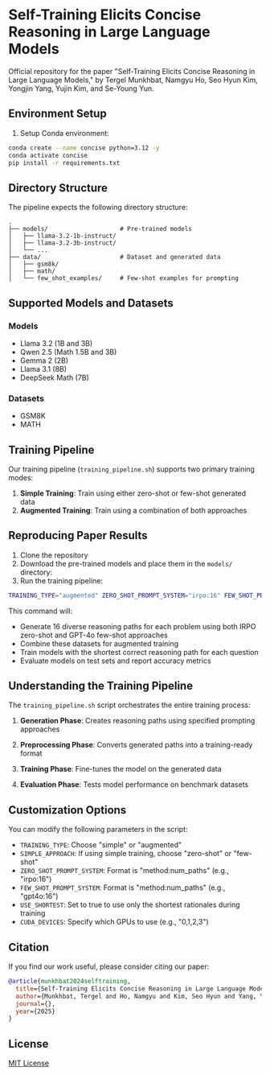 # Self-Training Elicits Concise Reasoning in Large Language Models

Official repository for the paper "Self-Training Elicits Concise Reasoning in Large Language Models," by Tergel Munkhbat, Namgyu Ho, Seo Hyun Kim, Yongjin Yang, Yujin Kim, and Se-Young Yun.

## Environment Setup

1. Setup Conda environment:
```bash
conda create --name concise python=3.12 -y
conda activate concise
pip install -r requirements.txt
```

## Directory Structure

The pipeline expects the following directory structure:
```
.
├── models/                    # Pre-trained models
│   ├── llama-3.2-1b-instruct/ 
│   ├── llama-3.2-3b-instruct/
│   └── ...
├── data/                      # Dataset and generated data
│   ├── gsm8k/
│   ├── math/
│   └── few_shot_examples/     # Few-shot examples for prompting
```

## Supported Models and Datasets

### Models
- Llama 3.2 (1B and 3B)
- Qwen 2.5 (Math 1.5B and 3B)
- Gemma 2 (2B)
- Llama 3.1 (8B)
- DeepSeek Math (7B)

### Datasets
- GSM8K
- MATH

## Training Pipeline

Our training pipeline (`training_pipeline.sh`) supports two primary training modes:

1. **Simple Training**: Train using either zero-shot or few-shot generated data
2. **Augmented Training**: Train using a combination of both approaches

## Reproducing Paper Results

1. Clone the repository
2. Download the pre-trained models and place them in the `models/` directory:
3. Run the training pipeline:

```bash
TRAINING_TYPE="augmented" ZERO_SHOT_PROMPT_SYSTEM="irpo:16" FEW_SHOT_PROMPT_SYSTEM="gpt4o:16" ./src/scripts/training_pipeline.sh
```

This command will:
- Generate 16 diverse reasoning paths for each problem using both IRPO zero-shot and GPT-4o few-shot approaches
- Combine these datasets for augmented training
- Train models with the shortest correct reasoning path for each question
- Evaluate models on test sets and report accuracy metrics

## Understanding the Training Pipeline

The `training_pipeline.sh` script orchestrates the entire training process:

1. **Generation Phase**: Creates reasoning paths using specified prompting approaches

2. **Preprocessing Phase**: Converts generated paths into a training-ready format

3. **Training Phase**: Fine-tunes the model on the generated data

4. **Evaluation Phase**: Tests model performance on benchmark datasets

## Customization Options

You can modify the following parameters in the script:

- `TRAINING_TYPE`: Choose "simple" or "augmented"
- `SIMPLE_APPROACH`: If using simple training, choose "zero-shot" or "few-shot"
- `ZERO_SHOT_PROMPT_SYSTEM`: Format is "method:num_paths" (e.g., "irpo:16")
- `FEW_SHOT_PROMPT_SYSTEM`: Format is "method:num_paths" (e.g., "gpt4o:16")
- `USE_SHORTEST`: Set to true to use only the shortest rationales during training
- `CUDA_DEVICES`: Specify which GPUs to use (e.g., "0,1,2,3")

## Citation

If you find our work useful, please consider citing our paper:

```bibtex
@article{munkhbat2024selftraining,
  title={Self-Training Elicits Concise Reasoning in Large Language Models},
  author={Munkhbat, Tergel and Ho, Namgyu and Kim, Seo Hyun and Yang, Yongjin and Kim, Yujin and Yun, Se-Young},
  journal={},
  year={2025}
}
```

## License

[MIT License](LICENSE)

